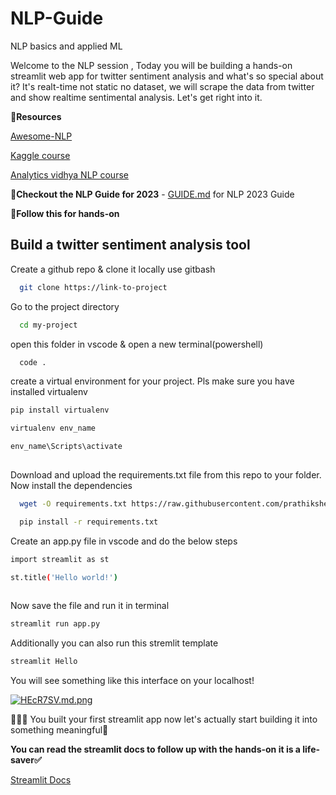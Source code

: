 # NLP-Guide
NLP basics and applied ML

Welcome to the NLP session , Today you will be building a hands-on streamlit web app for twitter sentiment analysis and what's so special about it? It's realt-time not static no dataset, we will scrape the data from twitter and show realtime sentimental analysis. Let's get right into it. 

🔼**Resources**

[Awesome-NLP](https://github.com/keon/awesome-nlp)

[Kaggle course](https://www.kaggle.com/learn)

[Analytics vidhya NLP course](https://courses.analyticsvidhya.com/courses/Intro-to-NLP)

🔼**Checkout the NLP Guide for 2023** - [GUIDE.md](https://github.com/prathikshetty2002/NLP-Guide/blob/main/GUIDE.md) for NLP 2023 Guide

🔼**Follow this for hands-on**

## Build a twitter sentiment analysis tool

Create a github repo & clone it locally use gitbash

```bash
  git clone https://link-to-project
```

Go to the project directory

```bash
  cd my-project
```

open this folder in vscode & open a new terminal(powershell)

```bash
  code .

```

create a virtual environment for your project. Pls make sure you have installed virtualenv

```bash
pip install virtualenv

virtualenv env_name

env_name\Scripts\activate
  
```
Download and upload the requirements.txt file from this repo to your folder. Now install the dependencies

```bash
  wget -O requirements.txt https://raw.githubusercontent.com/prathikshetty2002/NLP-Guide/main/requirements.txt

  pip install -r requirements.txt

```

Create an app.py file in vscode and do the below steps

```bash
import streamlit as st

st.title('Hello world!')
  
```
Now save the file and run it in terminal

```bash
streamlit run app.py

```
Additionally you can also run this stremlit template
```bash
streamlit Hello

```
You will see something like this interface on your localhost!

[![HEcR7SV.md.png](https://iili.io/HEcR7SV.md.png)](https://freeimage.host/i/HEcR7SV)

🎉👨‍💻 You built your first streamlit app now let's actually start building it into something meaningful🚀


**You can read the streamlit docs to follow up with the hands-on it is a life-saver✅**

[Streamlit Docs](https://docs.streamlit.io/)
